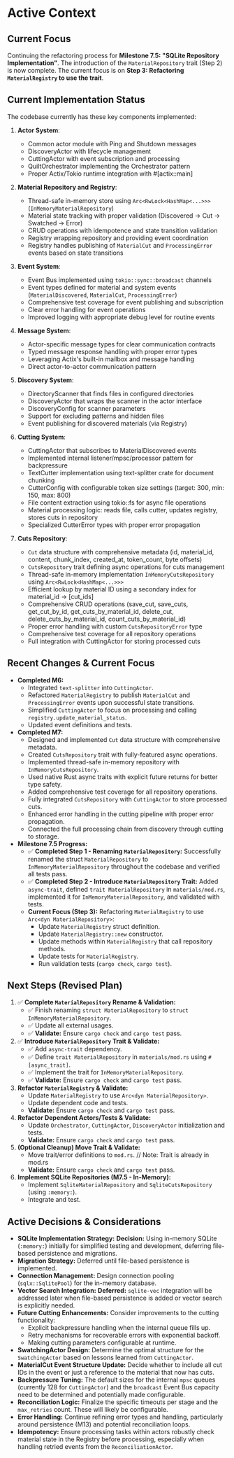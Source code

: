 # Active Context

## Current Focus

Continuing the refactoring process for **Milestone 7.5: "SQLite Repository Implementation"**. The introduction of the `MaterialRepository` trait (Step 2) is now complete. The current focus is on **Step 3: Refactoring `MaterialRegistry` to use the trait**.

## Current Implementation Status

The codebase currently has these key components implemented:

1. **Actor System**:

   - Common actor module with Ping and Shutdown messages
   - DiscoveryActor with lifecycle management
   - CuttingActor with event subscription and processing
   - QuiltOrchestrator implementing the Orchestrator pattern
   - Proper Actix/Tokio runtime integration with #[actix::main]

2. **Material Repository and Registry**:

   - Thread-safe in-memory store using `Arc<RwLock<HashMap<...>>>` (`InMemoryMaterialRepository`)
   - Material state tracking with proper validation (Discovered → Cut → Swatched → Error)
   - CRUD operations with idempotence and state transition validation
   - Registry wrapping repository and providing event coordination
   - Registry handles publishing of `MaterialCut` and `ProcessingError` events based on state transitions

3. **Event System**:

   - Event Bus implemented using `tokio::sync::broadcast` channels
   - Event types defined for material and system events (`MaterialDiscovered`, `MaterialCut`, `ProcessingError`)
   - Comprehensive test coverage for event publishing and subscription
   - Clear error handling for event operations
   - Improved logging with appropriate debug level for routine events

4. **Message System**:

   - Actor-specific message types for clear communication contracts
   - Typed message response handling with proper error types
   - Leveraging Actix's built-in mailbox and message handling
   - Direct actor-to-actor communication pattern

5. **Discovery System**:

   - DirectoryScanner that finds files in configured directories
   - DiscoveryActor that wraps the scanner in the actor interface
   - DiscoveryConfig for scanner parameters
   - Support for excluding patterns and hidden files
   - Event publishing for discovered materials (via Registry)

6. **Cutting System**:

   - CuttingActor that subscribes to MaterialDiscovered events
   - Implemented internal listener/mpsc/processor pattern for backpressure
   - TextCutter implementation using text-splitter crate for document chunking
   - CutterConfig with configurable token size settings (target: 300, min: 150, max: 800)
   - File content extraction using tokio::fs for async file operations
   - Material processing logic: reads file, calls cutter, updates registry, stores cuts in repository
   - Specialized CutterError types with proper error propagation

7. **Cuts Repository**:
   - `Cut` data structure with comprehensive metadata (id, material_id, content, chunk_index, created_at, token_count, byte offsets)
   - `CutsRepository` trait defining async operations for cuts management
   - Thread-safe in-memory implementation `InMemoryCutsRepository` using `Arc<RwLock<HashMap<...>>>`
   - Efficient lookup by material ID using a secondary index for material_id → [cut_ids]
   - Comprehensive CRUD operations (save_cut, save_cuts, get_cut_by_id, get_cuts_by_material_id, delete_cut, delete_cuts_by_material_id, count_cuts_by_material_id)
   - Proper error handling with custom `CutsRepositoryError` type
   - Comprehensive test coverage for all repository operations
   - Full integration with CuttingActor for storing processed cuts

## Recent Changes & Current Focus

- **Completed M6:**
  - Integrated `text-splitter` into `CuttingActor`.
  - Refactored `MaterialRegistry` to publish `MaterialCut` and `ProcessingError` events upon successful state transitions.
  - Simplified `CuttingActor` to focus on processing and calling `registry.update_material_status`.
  - Updated event definitions and tests.
- **Completed M7:**
  - Designed and implemented `Cut` data structure with comprehensive metadata.
  - Created `CutsRepository` trait with fully-featured async operations.
  - Implemented thread-safe in-memory repository with `InMemoryCutsRepository`.
  - Used native Rust async traits with explicit future returns for better type safety.
  - Added comprehensive test coverage for all repository operations.
  - Fully integrated `CutsRepository` with `CuttingActor` to store processed cuts.
  - Enhanced error handling in the cutting pipeline with proper error propagation.
  - Connected the full processing chain from discovery through cutting to storage.
- **Milestone 7.5 Progress:**
  - ✅ **Completed Step 1 - Renaming `MaterialRepository`:** Successfully renamed the struct `MaterialRepository` to `InMemoryMaterialRepository` throughout the codebase and verified all tests pass.
  - ✅ **Completed Step 2 - Introduce `MaterialRepository` Trait:** Added `async-trait`, defined `trait MaterialRepository` in `materials/mod.rs`, implemented it for `InMemoryMaterialRepository`, and validated with tests.
  - **Current Focus (Step 3):** Refactoring `MaterialRegistry` to use `Arc<dyn MaterialRepository>`:
    - Update `MaterialRegistry` struct definition.
    - Update `MaterialRegistry::new` constructor.
    - Update methods within `MaterialRegistry` that call repository methods.
    - Update tests for `MaterialRegistry`.
    - Run validation tests (`cargo check`, `cargo test`).

## Next Steps (Revised Plan)

1.  ✅ **Complete `MaterialRepository` Rename & Validation:**
    - ✅ Finish renaming `struct MaterialRepository` to `struct InMemoryMaterialRepository`.
    - ✅ Update all external usages.
    - ✅ **Validate:** Ensure `cargo check` and `cargo test` pass.
2.  ✅ **Introduce `MaterialRepository` Trait & Validate:**
    - ✅ Add `async-trait` dependency.
    - ✅ Define `trait MaterialRepository` in `materials/mod.rs` using `#[async_trait]`.
    - ✅ Implement the trait for `InMemoryMaterialRepository`.
    - ✅ **Validate:** Ensure `cargo check` and `cargo test` pass.
3.  **Refactor `MaterialRegistry` & Validate:**
    - Update `MaterialRegistry` to use `Arc<dyn MaterialRepository>`.
    - Update dependent code and tests.
    - **Validate:** Ensure `cargo check` and `cargo test` pass.
4.  **Refactor Dependent Actors/Tests & Validate:**
    - Update `Orchestrator`, `CuttingActor`, `DiscoveryActor` initialization and tests.
    - **Validate:** Ensure `cargo check` and `cargo test` pass.
5.  **(Optional Cleanup) Move Trait & Validate:**
    - Move trait/error definitions to `mod.rs`. // Note: Trait is already in mod.rs
    - **Validate:** Ensure `cargo check` and `cargo test` pass.
6.  **Implement SQLite Repositories (M7.5 - In-Memory):**
    - Implement `SqliteMaterialRepository` and `SqliteCutsRepository` (using `:memory:`).
    - Integrate and test.

## Active Decisions & Considerations

- **SQLite Implementation Strategy:** **Decision:** Using in-memory SQLite (`:memory:`) initially for simplified testing and development, deferring file-based persistence and migrations.
- **Migration Strategy:** Deferred until file-based persistence is implemented.
- **Connection Management:** Design connection pooling (`sqlx::SqlitePool`) for the in-memory database.
- **Vector Search Integration:** **Deferred:** `sqlite-vec` integration will be addressed later when file-based persistence is added or vector search is explicitly needed.
- **Future Cutting Enhancements:** Consider improvements to the cutting functionality:
  - Explicit backpressure handling when the internal queue fills up.
  - Retry mechanisms for recoverable errors with exponential backoff.
  - Making cutting parameters configurable at runtime.
- **SwatchingActor Design:** Determine the optimal structure for the `SwatchingActor` based on lessons learned from `CuttingActor`.
- **MaterialCut Event Structure Update:** Decide whether to include all cut IDs in the event or just a reference to the material that now has cuts.
- **Backpressure Tuning:** The default sizes for the internal `mpsc` queues (currently 128 for `CuttingActor`) and the `broadcast` Event Bus capacity need to be determined and potentially made configurable.
- **Reconciliation Logic:** Finalize the specific timeouts per stage and the `max_retries` count. These will likely be configurable.
- **Error Handling:** Continue refining error types and handling, particularly around persistence (M13) and potential reconciliation loops.
- **Idempotency:** Ensure processing tasks within actors robustly check material state in the Registry before processing, especially when handling retried events from the `ReconciliationActor`.
